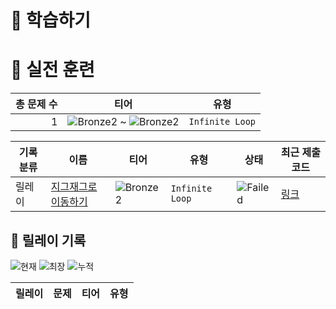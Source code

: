 # 📖 학습하기

# 🥇 실전 훈련
|총 문제 수|티어|유형|
|---:|---|---|
|1|![Bronze2][b2] ~ ![Bronze2][b2]|`Infinite Loop`|

|기록분류|이름|티어|유형|상태|최근 제출 코드|
|---|---|---|---|---|---|
|릴레이|[지그재그로 이동하기](https://www.codetree.ai/training-field/search/problems/moving-with-zigzag)|![Bronze2][b2]|`Infinite Loop`|![Failed][failed]|[링크](https://github.com/essential2189/codetree-TILs/blob/main/240120/%EC%A7%80%EA%B7%B8%EC%9E%AC%EA%B7%B8%EB%A1%9C%20%EC%9D%B4%EB%8F%99%ED%95%98%EA%B8%B0/moving-with-zigzag.cpp)|


## 🏃 릴레이 기록
![현재](https://img.shields.io/badge/현재_릴레이-7-%235cb85c.svg?for-the-badge)
![최장](https://img.shields.io/badge/최장_릴레이-7-%23E34F26.svg?for-the-badge)
![누적](https://img.shields.io/badge/누적_릴레이-7-%2300599C.svg?for-the-badge)

|릴레이|문제|티어|유형|
|---|---|---|---|










[b5]: https://img.shields.io/badge/Bronze_5-%235D3E31.svg
[b4]: https://img.shields.io/badge/Bronze_4-%235D3E31.svg
[b3]: https://img.shields.io/badge/Bronze_3-%235D3E31.svg
[b2]: https://img.shields.io/badge/Bronze_2-%235D3E31.svg
[b1]: https://img.shields.io/badge/Bronze_1-%235D3E31.svg
[s5]: https://img.shields.io/badge/Silver_5-%23394960.svg
[s4]: https://img.shields.io/badge/Silver_4-%23394960.svg
[s3]: https://img.shields.io/badge/Silver_3-%23394960.svg
[s2]: https://img.shields.io/badge/Silver_2-%23394960.svg
[s1]: https://img.shields.io/badge/Silver_1-%23394960.svg
[g5]: https://img.shields.io/badge/Gold_5-%23FFC433.svg
[g4]: https://img.shields.io/badge/Gold_4-%23FFC433.svg
[g3]: https://img.shields.io/badge/Gold_3-%23FFC433.svg
[g2]: https://img.shields.io/badge/Gold_2-%23FFC433.svg
[g1]: https://img.shields.io/badge/Gold_1-%23FFC433.svg
[p5]: https://img.shields.io/badge/Platinum_5-%2376DDD8.svg
[p4]: https://img.shields.io/badge/Platinum_4-%2376DDD8.svg
[p3]: https://img.shields.io/badge/Platinum_3-%2376DDD8.svg
[p2]: https://img.shields.io/badge/Platinum_2-%2376DDD8.svg
[p1]: https://img.shields.io/badge/Platinum_1-%2376DDD8.svg
[passed]: https://img.shields.io/badge/Passed-%23009D27.svg
[failed]: https://img.shields.io/badge/Failed-%23D24D57.svg
[easy]: https://img.shields.io/badge/쉬움-%235cb85c.svg?for-the-badge
[medium]: https://img.shields.io/badge/보통-%23FFC433.svg?for-the-badge
[hard]: https://img.shields.io/badge/어려움-%23D24D57.svg?for-the-badge